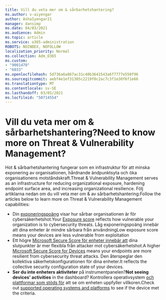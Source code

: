 ```yaml
---
title: Vill du veta mer om & sårbarhetshantering?
ms.author: v-aiyengar
author: AshaIyengar21
manager: dansimp
ms.date: 04/03/2021
ms.audience: Admin
ms.topic: article
ms.service: o365-administration
ROBOTS: NOINDEX, NOFOLLOW
localization_priority: Normal
ms.collection: Adm_O365
ms.custom:
- "9001470"
- "6033"
ms.openlocfilehash: 5d736a6a867ac31c40b3641543a6f7777e550f96
ms.sourcegitcommit: aebf4e1ef31305c2219f0c2ac7c3f1e30f6f1e66
ms.translationtype: MT
ms.contentlocale: sv-SE
ms.lasthandoff: 03/05/2021
ms.locfileid: "50714554"
---
```

# <a name="need-to-know-more-on-threat--vulnerability-management"></a><span data-ttu-id="b6e58-102">Vill du veta mer om & sårbarhetshantering?</span><span class="sxs-lookup"><span data-stu-id="b6e58-102">Need to know more on Threat & Vulnerability Management?</span></span>

<span data-ttu-id="b6e58-103">Hot & sårbarhetshantering fungerar som en infrastruktur för att minska exponering av organisationen, hårdnande ändpunktsyta och öka organisationens motståndskraft.</span><span class="sxs-lookup"><span data-stu-id="b6e58-103">Threat & Vulnerability Management serves as an infrastructure for reducing organizational exposure, hardening endpoint surface area, and increasing organizational resilience.</span></span> <span data-ttu-id="b6e58-104">Följ artiklarna nedan om du vill veta mer om & av sårbarhetshantering:</span><span class="sxs-lookup"><span data-stu-id="b6e58-104">Follow the articles below to learn more on Threat & Vulnerability Management capabilities:</span></span>

- <span data-ttu-id="b6e58-105">Din [exponeringspoäng](https://docs.microsoft.com/windows/security/threat-protection/microsoft-defender-atp/tvm-exposure-score) visar hur sårbar organisationen är för cybersäkerhetshot.</span><span class="sxs-lookup"><span data-stu-id="b6e58-105">Your [Exposure score](https://docs.microsoft.com/windows/security/threat-protection/microsoft-defender-atp/tvm-exposure-score) reflects how vulnerable your organization is to cybersecurity threats.</span></span> <span data-ttu-id="b6e58-106">Låg exponeringspoäng innebär att dina enheter är mindre sårbara från användning</span><span class="sxs-lookup"><span data-stu-id="b6e58-106">Low exposure score means your devices are less vulnerable from exploitation</span></span>
- <span data-ttu-id="b6e58-107">Ett högre [Microsoft Secure Score för enheter innebär att](https://docs.microsoft.com/windows/security/threat-protection/microsoft-defender-atp/tvm-microsoft-secure-score-devices) dina slutpunkter är mer flexibla från attacker mot cybersäkerhetshot.</span><span class="sxs-lookup"><span data-stu-id="b6e58-107">A higher [Microsoft Secure Score for Devices](https://docs.microsoft.com/windows/security/threat-protection/microsoft-defender-atp/tvm-microsoft-secure-score-devices) means your endpoints are more resilient from cybersecurity threat attacks.</span></span> <span data-ttu-id="b6e58-108">Den återspeglar den kollektiva säkerhetskonfigurationen för dina enheter.</span><span class="sxs-lookup"><span data-stu-id="b6e58-108">It reflects the collective security configuration state of your devices.</span></span>
- <span data-ttu-id="b6e58-109">**Ser du inte enheters aktiviteter** på instrumentpanelen?</span><span class="sxs-lookup"><span data-stu-id="b6e58-109">**Not seeing devices' activities** in the dashboard?</span></span> <span data-ttu-id="b6e58-110">Kontrollera operativsystem [och plattformar som stöds för](https://docs.microsoft.com/windows/security/threat-protection/microsoft-defender-atp/tvm-supported-os) att se om enheten uppfyller villkoren.</span><span class="sxs-lookup"><span data-stu-id="b6e58-110">Check out [supported operating systems and platforms](https://docs.microsoft.com/windows/security/threat-protection/microsoft-defender-atp/tvm-supported-os) to see if the device met the criteria.</span></span>
